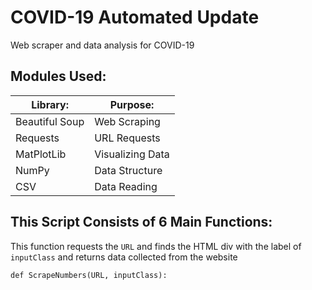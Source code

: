 # COVID-19 Automated Update
Web scraper and data analysis for COVID-19 

## Modules Used:

Library:      | Purpose:
------------- | -------------
Beautiful Soup  | Web Scraping
Requests  | URL Requests
MatPlotLib | Visualizing Data
NumPy | Data Structure
CSV | Data Reading

## This Script Consists of 6 Main Functions:

This function requests the `URL` and finds the HTML div with the label of `inputClass` and returns data collected from the website
```Python3
def ScrapeNumbers(URL, inputClass):
```
